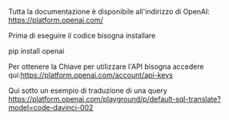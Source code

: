 Tutta la documentazione è disponibile all'indirizzo di OpenAI: https://platform.openai.com/

Prima di eseguire il codice bisogna installare

pip install openai

Per ottenere la Chiave per utilizzare l'API bisogna accedere qui:https://platform.openai.com/account/api-keys

Qui sotto un esempio di traduzione di una query
https://platform.openai.com/playground/p/default-sql-translate?model=code-davinci-002
